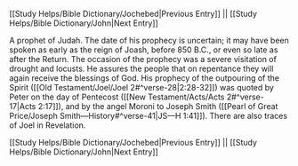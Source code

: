 [[Study Helps/Bible Dictionary/Jochebed|Previous Entry]]  ||  [[Study Helps/Bible Dictionary/John|Next Entry]]

 A prophet of Judah. The date of his prophecy is uncertain; it may have been spoken as early as the reign of Joash, before 850 B.C., or even so late as after the Return. The occasion of the prophecy was a severe visitation of drought and locusts. He assures the people that on repentance they will again receive the blessings of God. His prophecy of the outpouring of the Spirit ([[Old Testament/Joel/Joel 2#^verse-28|2:28-32]]) was quoted by Peter on the day of Pentecost ([[New Testament/Acts/Acts 2#^verse-17|Acts 2:17]]), and by the angel Moroni to Joseph Smith ([[Pearl of Great Price/Joseph Smith—History#^verse-41|JS—H 1:41]]). There are also traces of Joel in Revelation.

[[Study Helps/Bible Dictionary/Jochebed|Previous Entry]]  ||  [[Study Helps/Bible Dictionary/John|Next Entry]]